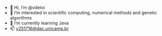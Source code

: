 - 👋 Hi, I’m @vdeloi
- 👀 I’m interested in scientific computing, numerical methods and genetic algorithms
- 🌱 I’m currently learning Java
- 📫 v251716@dac.unicamp.br

<!---
vdeloi/vdeloi is a ✨ special ✨ repository because its `README.md` (this file) appears on your GitHub profile.
You can click the Preview link to take a look at your changes.
--->

